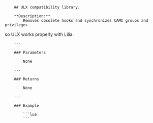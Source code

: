         ## ULX compatibility library.

        **Description:**
            Removes obsolete hooks and synchronizes CAMI groups and privileges
so ULX works properly with Lilia.

        ---

        ### Parameters

            None

        ---

        ### Returns

            None

        ---

        ### Example

            ```lua
            ```

